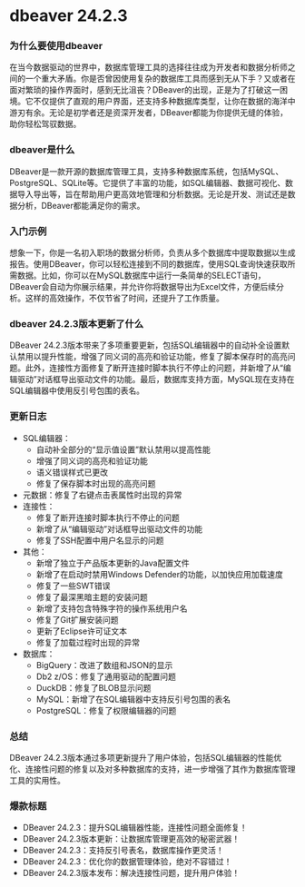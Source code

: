 # dbeaver 24.2.3
### 为什么要使用dbeaver

在当今数据驱动的世界中，数据库管理工具的选择往往成为开发者和数据分析师之间的一个重大矛盾。你是否曾因使用复杂的数据库工具而感到无从下手？又或者在面对繁琐的操作界面时，感到无比沮丧？DBeaver的出现，正是为了打破这一困境。它不仅提供了直观的用户界面，还支持多种数据库类型，让你在数据的海洋中游刃有余。无论是初学者还是资深开发者，DBeaver都能为你提供无缝的体验，助你轻松驾驭数据。

### dbeaver是什么

DBeaver是一款开源的数据库管理工具，支持多种数据库系统，包括MySQL、PostgreSQL、SQLite等。它提供了丰富的功能，如SQL编辑器、数据可视化、数据导入导出等，旨在帮助用户更高效地管理和分析数据。无论是开发、测试还是数据分析，DBeaver都能满足你的需求。

### 入门示例

想象一下，你是一名初入职场的数据分析师，负责从多个数据库中提取数据以生成报告。使用DBeaver，你可以轻松连接到不同的数据库，使用SQL查询快速获取所需数据。比如，你可以在MySQL数据库中运行一条简单的SELECT语句，DBeaver会自动为你展示结果，并允许你将数据导出为Excel文件，方便后续分析。这样的高效操作，不仅节省了时间，还提升了工作质量。

### dbeaver 24.2.3版本更新了什么

DBeaver 24.2.3版本带来了多项重要更新，包括SQL编辑器中的自动补全设置默认禁用以提升性能，增强了同义词的高亮和验证功能，修复了脚本保存时的高亮问题。此外，连接性方面修复了断开连接时脚本执行不停止的问题，并新增了从“编辑驱动”对话框导出驱动文件的功能。最后，数据库支持方面，MySQL现在支持在SQL编辑器中使用反引号包围的表名。

### 更新日志

- SQL编辑器：
  - 自动补全部分的“显示值设置”默认禁用以提高性能
  - 增强了同义词的高亮和验证功能
  - 语义错误样式已更改
  - 修复了保存脚本时出现的高亮问题
- 元数据：修复了右键点击表属性时出现的异常
- 连接性：
  - 修复了断开连接时脚本执行不停止的问题
  - 新增了从“编辑驱动”对话框导出驱动文件的功能
  - 修复了SSH配置中用户名显示的问题
- 其他：
  - 新增了独立于产品版本更新的Java配置文件
  - 新增了在启动时禁用Windows Defender的功能，以加快应用加载速度
  - 修复了一些SWT错误
  - 修复了最深黑暗主题的安装问题
  - 新增了支持包含特殊字符的操作系统用户名
  - 修复了Git扩展安装问题
  - 更新了Eclipse许可证文本
  - 修复了加载过程时出现的异常
- 数据库：
  - BigQuery：改进了数组和JSON的显示
  - Db2 z/OS：修复了通用驱动的配置问题
  - DuckDB：修复了BLOB显示问题
  - MySQL：新增了在SQL编辑器中支持反引号包围的表名
  - PostgreSQL：修复了权限编辑器的问题

### 总结

DBeaver 24.2.3版本通过多项更新提升了用户体验，包括SQL编辑器的性能优化、连接性问题的修复以及对多种数据库的支持，进一步增强了其作为数据库管理工具的实用性。

### 爆款标题

- DBeaver 24.2.3：提升SQL编辑器性能，连接性问题全面修复！
- DBeaver 24.2.3版本更新：让数据库管理更高效的秘密武器！
- DBeaver 24.2.3：支持反引号表名，数据库操作更灵活！
- DBeaver 24.2.3：优化你的数据管理体验，绝对不容错过！
- DBeaver 24.2.3版本发布：解决连接性问题，提升用户体验！